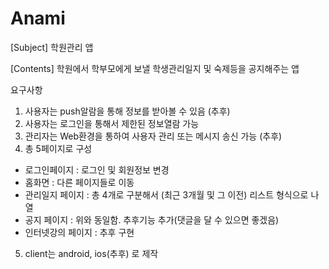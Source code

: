 # Anami
 
[Subject] 학원관리 앱

[Contents] 학원에서 학부모에게 보낼 학생관리일지 및 숙제등을 공지해주는 앱

요구사항

1. 사용자는 push알람을 통해 정보를 받아볼 수 있음 (추후)
2. 사용자는 로그인을 통해서 제한된 정보열람 가능
3. 관리자는 Web환경을 통하여 사용자 관리 또는 메시지 송신 가능 (추후)
4. 총 5페이지로 구성
 - 로그인페이지      : 로그인 및 회원정보 변경
 - 홈화면            : 다른 페이지들로 이동
 - 관리일지 페이지   : 총 4개로 구분해서 (최근 3개월 및 그 이전) 리스트 형식으로 나열
 - 공지 페이지       : 위와 동일함. 추후기능 추가(댓글을 달 수 있으면 좋겠음)
 - 인터넷강의 페이지 : 추후 구현
5. client는 android, ios(추후) 로 제작



